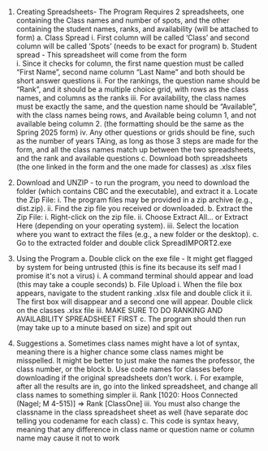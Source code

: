 1. Creating Spreadsheets- The Program Requires 2 spreadsheets, one containing the Class names and number of spots, and the other containing the student names, ranks, and availability (will be attached to form)
  a. Class Spread
    i. First column will be called ‘Class’ and second column will be called ‘Spots’ (needs to be exact for program)
  b. Student spread - This spreadsheet will come from the form	
    i. Since it checks for column, the first name question must be called “First Name”, second name column “Last Name” and both should be short answer questions
    ii. For the rankings, the question name should be “Rank”, and it should be a multiple choice grid, with rows as the class names, and columns as the ranks
    iii. For availability, the class names must be exactly the same, and the question name should be “Available”, with the class names being rows, and Available being column 1, and not available being column 2. (the formatting should be           the same as the Spring 2025 form)
    iv. Any other questions or grids should be fine, such as the number of years TAing, as long as those 3 steps are made for the form, and all the class names match up between the two spreadsheets, and the rank and available questions
  c. Download both spreadsheets (the one linked in the form and the one made for classes) as .xlsx files

2. Download and UNZIP - to run the program, you need to download the folder (which contains CBC and the executable), and extract it
  a. Locate the Zip File:
    i. The program files may be provided in a zip archive (e.g., dist.zip).
    ii. Find the zip file you received or downloaded.
  b. Extract the Zip File:
    i. Right-click on the zip file.
    ii. Choose Extract All... or Extract Here (depending on your operating system).
    iii. Select the location where you want to extract the files (e.g., a new folder or the desktop).
  c. Go to the extracted folder and double click SpreadIMPORT2.exe

3. Using the Program
a. Double click on the exe file - It might get flagged by system for being untrusted (this is fine its because its self mad I promise it's not a virus)
  i. A command terminal should appear and load (this may take a couple seconds)
b. File Upload
  i. When the file box appears, navigate to the student ranking .xlsx file and double click it
  ii. The first box will disappear and a second one will appear. Double click on the classes .xlsx file
  iii. MAKE SURE TO DO RANKING AND AVAILABILITY SPREADSHEET FIRST
c. The program should then run (may take up to a minute based on size) and spit out

4. Suggestions
a. Sometimes class names might have a lot of syntax, meaning there is a higher chance some class names might be misspelled. It might be better to just make the names the professor, the class number, or the block
b. Use code names for classes before downloading if the original spreadsheets don’t work.
  i. For example, after all the results are in, go into the linked spreadsheet, and change all class names to something simpler 
  ii. Rank [1020: Hoos Connected (Nagel; M 4-515)] => Rank [ClassOne]
  iii. You must also change the classname in the class spreadsheet sheet as well (have separate doc telling you codename for each class)
c. This code is syntax heavy, meaning that any difference in class name or question name or column name may cause it not to work
